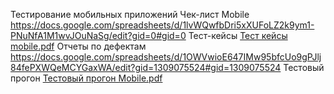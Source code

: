Тестирование мобильных приложений
Чек-лист Mobile https://docs.google.com/spreadsheets/d/1lvWQwfbDri5xXUFoLZ2k9ym1-PNuNfA1M1wvJOuNaSg/edit?gid=0#gid=0
Тест-кейсы [Тест кейсы mobile.pdf](https://github.com/user-attachments/files/20904253/mobile.pdf)
Отчеты по дефектам https://docs.google.com/spreadsheets/d/1OWVwioE647IMw95bfcUo9gPJlj84fePXWQeMCYGaxWA/edit?gid=1309075524#gid=1309075524
Тестовый прогон [Тестовый прогон Mobile.pdf](https://github.com/user-attachments/files/20927791/Mobile.pdf)
